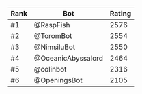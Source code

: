 Rank|Bot|Rating
---|---|---
#1|@RaspFish|2576
#2|@ToromBot|2554
#3|@NimsiluBot|2550
#4|@OceanicAbyssalord|2464
#5|@colinbot|2316
#6|@OpeningsBot|2105
